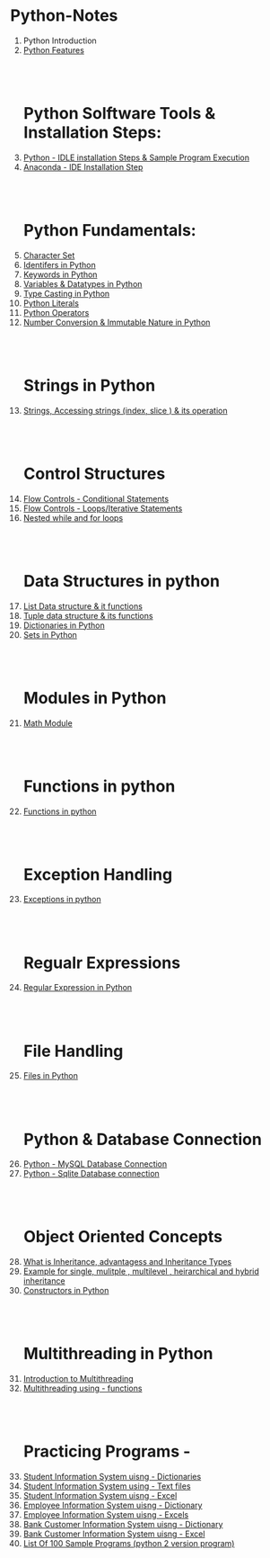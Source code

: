 # Python-Notes


<ol>
<li>Python Introduction </li>
<li><a href="https://github.com/kothakondachandhar/Python-Notes/blob/main/Python%20Featurs.pdf">Python Features </a></li>
 
  
  <br><br><h1>Python Solftware Tools & Installation Steps:</h1>
<li><a href="https://github.com/kothakondachandhar/Python-Notes/blob/main/Python%20IDLE%20Installation%20%26%20Sample%20Program%20Execution.pdf">Python - IDLE installation Steps & Sample Program Execution</a></li>
<li><a href="https://github.com/kothakondachandhar/Python-Notes/blob/main/Anaconda%20Installation%20Steps.pdf">Anaconda - IDE Installation Step </a></li>

   <br><br><h1>Python Fundamentals:</h1>
  
 <li><a href="https://github.com/kothakondachandhar/Python-Notes/blob/main/Character%20Set.pdf">Character Set</a></li>
<li><a href="https://github.com/kothakondachandhar/Python-Notes/blob/main/Identifiers%20in%20Python.pdf">Identifers in Python</a></li>
<li><a href="https://github.com/kothakondachandhar/Python-Notes/blob/main/Keywords%20in%20Python.pdf">Keywords in Python</a></li>
<li><a href="https://github.com/kothakondachandhar/Python-Notes/blob/main/Variables%20%26%20Data%20types%20in%20Python.ipynb"> Variables & Datatypes in Python</a></li>
<li><a href="https://github.com/kothakondachandhar/Python-Notes/blob/main/Type%20Casting%20in%20Python.ipynb">Type Casting in Python</a></li>
<li><a href="https://github.com/kothakondachandhar/Python-Notes/blob/main/Python%20Literals.ipynb">Python Literals</a></li>
<li><a href="https://github.com/kothakondachandhar/Python-Notes/blob/main/Python%20Operators.pdf"> Python Operators</a></li>
<li><a href="https://github.com/kothakondachandhar/Python-Notes/blob/main/Converting_Numbering_System_%26_Basic_Data_types_and_Immutability_Nature.ipynb"> Number Conversion & Immutable Nature in Python</a></li>

<br><br><h1>Strings in Python</h1> 
 <li><a href="https://github.com/kothakondachandhar/Python-Notes/blob/main/Strings%20-%20in%20Python.ipynb">Strings, Accessing strings (index, slice ) & its operation</a></li>
  
<br><br><h1>Control Structures</h1>
<li><a href="https://github.com/kothakondachandhar/Python-Notes/blob/main/Flow%20Controls%20-%20Conditional%20Statements.ipynb">Flow Controls - Conditional Statements</a></li>
<li><a href="https://github.com/kothakondachandhar/Python-Notes/blob/main/Flow%20Controls%20-%20Loops%20%20or%20Iterative%20Statements.ipynb">Flow Controls - Loops/Iterative Statements</a></li>
<li><a href="https://github.com/kothakondachandhar/Python-Notes/blob/main/Nested%20Loops%20in%20python.ipynb">Nested while and for loops</a></li>
 
 <br><br><h1>Data Structures in python</h1>
<li><a href="https://github.com/kothakondachandhar/Python-Notes/blob/main/List%20Data%20Structure.ipynb">List Data structure & it functions</a></li>
 <li><a href="https://github.com/kothakondachandhar/Python-Notes/blob/main/Tuple%20Data%20Structures.ipynb">Tuple data structure & its functions</a></li>
<li><a href="https://github.com/kothakondachandhar/Python-Notes/blob/main/Dictionary%20Notes.ipynb">Dictionaries in Python </a></li>
<li><a href="https://github.com/kothakondachandhar/Python-Notes/blob/main/Set%20Data%20Structures%20-%20class%20notes.ipynb"> Sets in Python </a></li>
  
 
<br><br><h1>Modules in Python</h1>
 
<li><a href="https://github.com/kothakondachandhar/Python-Notes/blob/main/Math%20module.ipynb">Math Module</a></li>
 
 
 <br><br><h1>Functions in python</h1>

<li><a href="https://github.com/kothakondachandhar/Python-Notes/blob/main/Functions%20in%20python.pdf"> Functions in python</a></li>
 
 
 <br><br><h1>Exception Handling</h1>

<li><a href="https://github.com/kothakondachandhar/Python-Notes/blob/main/Exceptions%20in%20Python.ipynb"> Exceptions in python</a></li>
 
 <br><br><h1>Regualr Expressions</h1>
 <li><a href="https://github.com/kothakondachandhar/Python-Notes/blob/main/Regular%20expressions%20in%20python%20-%20notes.ipynb"> Regular Expression in Python</a></li>
 
 
 
 <br><br><h1>File Handling</h1>

<li><a href="https://github.com/kothakondachandhar/Python-Notes/blob/main/Files%20in%20python-notes.ipynb">Files in Python </a></li>
 
 
<br><br><h1>Python & Database Connection</h1>
 
<li><a href="https://github.com/kothakondachandhar/Python-Notes/blob/main/Python%20MySQL%20Database%20Connection%20using%20MySQL%20Connector.ipynb"> Python - MySQL Database Connection </a></li>
 
 <li><a href="https://github.com/kothakondachandhar/Python-Notes/blob/main/Database%20Connection%20using%20SQLITE3.ipynb"> Python - Sqlite Database connection </a></li>
  
  <br><br><h1>Object Oriented Concepts</h1>
 
 <li><a href="https://github.com/kothakondachandhar/Python-Notes/blob/main/Inheritance.ipynb"> What is Inheritance, advantagess and Inheritance Types</a></li>
  <li><a href="https://github.com/kothakondachandhar/Python-Notes/blob/main/Examples%20for%20Inheritance.ipynb"> Example for single, mulitple , multilevel , heirarchical and hybrid inheritance</a></li>
 
 
 <li><a href="https://github.com/kothakondachandhar/Python-Notes/blob/main/Constructors%20in%20Python.ipynb">Constructors in Python</a></li>

  
  <br><br><h1>Multithreading in Python</h1>
 
<li><a href="https://github.com/kothakondachandhar/Python-Notes/blob/main/basics%20of%20multi%20threading.ipynb "> Introduction to Multithreading</a></li>
 <li><a href="https://github.com/kothakondachandhar/Python-Notes/blob/main/Multithreading%20using%20functions%20.ipynb"> Multithreading using - functions </a></li>
 

 
 <br><br><h1>Practicing Programs -</h1>
 
  <li><a href="https://github.com/kothakondachandhar/Python-Notes/blob/main/Student%20Information%20System%20.ipynb"> Student Information System uisng - Dictionaries</li>
 <li><a href ="https://github.com/kothakondachandhar/Python-Notes/blob/main/student_information.py"> Student Information System using - Text files </a></li>
    <li><a href=""> Student Information System uisng - Excel</li>
<li><a href=""> Employee Information System uisng - Dictionary</li>
 <li><a href=""> Employee Information System uisng - Excels</li>
 <li><a href=""> Bank Customer Information System uisng - Dictionary</li>    
 <li><a href=""> Bank Customer Information System uisng - Excel</li>    
  
     
  <li><a href="https://raw.githack.com/kothakondachandhar/Python-Notes/main/a.html">List Of 100 Sample Programs (python 2 version program)</li>
</ol>


